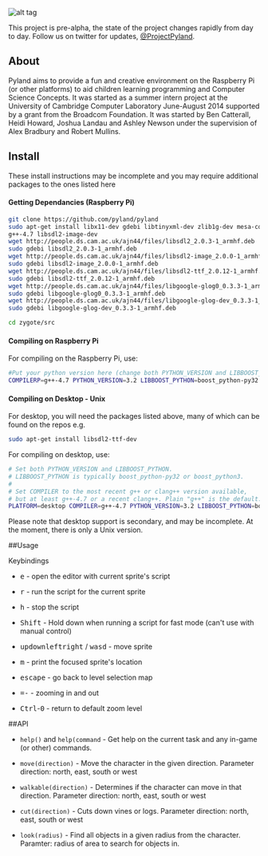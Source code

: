 
![alt tag](https://raw.githubusercontent.com/pyland/pyland/master/resources/logo.png)

This project is pre-alpha, the state of the project changes rapidly from day to day. Follow us on twitter for updates, [@ProjectPyland](http://twitter.com/ProjectPyland).

## About

Pyland aims to provide a fun and creative environment on the Raspberry Pi (or
other platforms) to aid children learning programming and Computer Science
Concepts. It was started as a summer intern project at the University of
Cambridge Computer Laboratory June-August 2014 supported by a grant from the
Broadcom Foundation. It was started by Ben Catterall, Heidi Howard, Joshua
Landau and Ashley Newson under the supervision of Alex Bradbury and Robert
Mullins.

## Install
These install instructions may be incomplete and you may require additional packages to the ones listed here

#### Getting Dependancies (Raspberry Pi)

```bash
git clone https://github.com/pyland/pyland
sudo apt-get install libx11-dev gdebi libtinyxml-dev zlib1g-dev mesa-common-dev mesa-utils mesa-utils-extra build-essential gedit
g++-4.7 libsdl2-image-dev
wget http://people.ds.cam.ac.uk/ajn44/files/libsdl2_2.0.3-1_armhf.deb
sudo gdebi libsdl2_2.0.3-1_armhf.deb
wget http://people.ds.cam.ac.uk/ajn44/files/libsdl2-image_2.0.0-1_armhf.deb
sudo gdebi libsdl2-image_2.0.0-1_armhf.deb
wget http://people.ds.cam.ac.uk/ajn44/files/libsdl2-ttf_2.0.12-1_armhf.deb
sudo gdebi libsdl2-ttf_2.0.12-1_armhf.deb
wget http://people.ds.cam.ac.uk/ajn44/files/libgoogle-glog0_0.3.3-1_armhf.deb
sudo gdebi libgoogle-glog0_0.3.3-1_armhf.deb
wget http://people.ds.cam.ac.uk/ajn44/files/libgoogle-glog-dev_0.3.3-1_armhf.deb
sudo gdebi libgoogle-glog-dev_0.3.3-1_armhf.deb

cd zygote/src
```

#### Compiling on Raspberry Pi

For compiling on the Raspberry Pi, use:

```bash
#Put your python version here (change both PYTHON_VERSION and LIBBOOST_PYTHON). Need at least 3.2.
COMPILERP=g++-4.7 PYTHON_VERSION=3.2 LIBBOOST_PYTHON=boost_python-py32 make
```

#### Compiling on Desktop - Unix

For desktop, you will need the packages listed above, many of which can be found on the repos e.g.

```bash
sudo apt-get install libsdl2-ttf-dev
```


For compiling on desktop, use:

```bash
# Set both PYTHON_VERSION and LIBBOOST_PYTHON.
# LIBBOOST_PYTHON is typically boost_python-py32 or boost_python3.
#
# Set COMPILER to the most recent g++ or clang++ version available,
# but at least g++-4.7 or a recent clang++. Plain "g++" is the default.
PLATFORM=desktop COMPILER=g++-4.7 PYTHON_VERSION=3.2 LIBBOOST_PYTHON=boost_python-py32 make
```

Please note that desktop support is secondary, and may be incomplete. At the moment, there is only a Unix version.

##Usage

Keybindings
* <kbd>e</kbd> - open the editor with current sprite's script
* <kbd>r</kbd> - run the script for the current sprite
* <kbd>h</kbd> - stop the script
* <kbd>Shift</kbd> - Hold down when running a script for fast mode (can't use with manual control)

* <kbd>up</kbd><kbd>down</kbd><kbd>left</kbd><kbd>right</kbd> / <kbd>w</kbd><kbd>a</kbd><kbd>s</kbd><kbd>d</kbd> - move sprite
* <kbd>m</kbd> - print the focused sprite's location

* <kbd>escape</kbd> - go back to level selection map

* <kbd>=</kbd><kbd>-</kbd> - zooming in and out
* <kbd>Ctrl</kbd>-<kbd>0</kbd> - return to default zoom level

##API

* `help()` and `help(command` - Get help on the current task and any in-game (or other) commands.

* `move(direction)` - Move the character in the given direction. Parameter direction: north, east, south or west
* `walkable(direction)` - Determines if the character can move in that direction. Parameter direction: north, east, south or west

* `cut(direction)` - Cuts down vines or logs. Parameter direction: north, east, south or west
* `look(radius)` - Find all objects in a given radius from the character. Paramter: radius of area to search for objects in.
